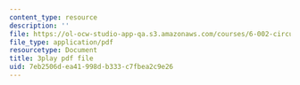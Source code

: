 ```yaml
---
content_type: resource
description: ''
file: https://ol-ocw-studio-app-qa.s3.amazonaws.com/courses/6-002-circuits-and-electronics-spring-2007/7eb2506dea41998db333c7fbea2c9e26_wNuBD4PYWvs.pdf
file_type: application/pdf
resourcetype: Document
title: 3play pdf file
uid: 7eb2506d-ea41-998d-b333-c7fbea2c9e26
---
```

